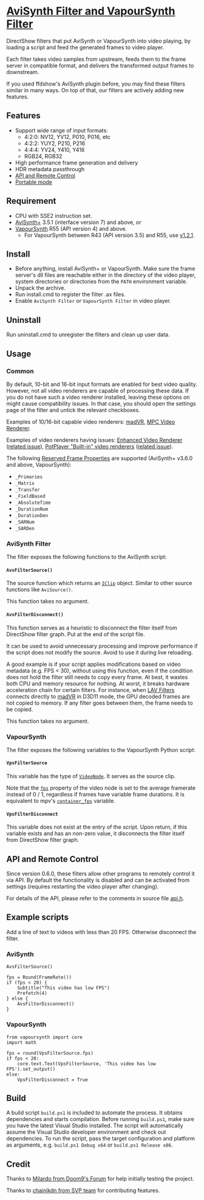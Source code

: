 # [AviSynth Filter and VapourSynth Filter](https://github.com/CrendKing/avisynth_filter)

DirectShow filters that put AviSynth or VapourSynth into video playing, by loading a script and feed the generated frames to video player.

Each filter takes video samples from upstream, feeds them to the frame server in compatible format, and delivers the transformed output frames to downstream.

If you used ffdshow's AviSynth plugin before, you may find these filters similar in many ways. On top of that, our filters are actively adding new features.

## Features

* Support wide range of input formats:
    * 4:2:0: NV12, YV12, P010, P016, etc
    * 4:2:2: YUY2, P210, P216
    * 4:4:4: YV24, Y410, Y416
    * RGB24, RGB32
* High performance frame generation and delivery
* HDR metadata passthrough
* [API and Remote Control](#api-and-remote-control)
* [Portable mode](https://github.com/CrendKing/avisynth_filter/wiki/Portable-mode)

## Requirement

* CPU with SSE2 instruction set.
* [AviSynth+](https://github.com/AviSynth/AviSynthPlus) 3.5.1 (interface version 7) and above, or
* [VapourSynth](https://github.com/vapoursynth/vapoursynth) R55 (API version 4) and above.
    * For VapourSynth between R43 (API version 3.5) and R55, use [v1.2.1](https://github.com/CrendKing/avisynth_filter/releases/tag/v1.2.1).

## Install

* Before anything, install AviSynth+ or VapourSynth. Make sure the frame server's dll files are reachable either in the directory of the video player, system directories or directories from the `PATH` environment variable.
* Unpack the archive.
* Run install.cmd to register the filter .ax files.
* Enable `AviSynth Filter` or `VapourSynth Filter` in video player.

## Uninstall

Run uninstall.cmd to unregister the filters and clean up user data.

## Usage

### Common

By default, 10-bit and 16-bit input formats are enabled for best video quality. However, not all video renderers are capable of processing these data. If you do not have such a video renderer installed, leaving these options on might cause compatibility issues. In that case, you should open the settings page of the filter and untick the relevant checkboxes.

Examples of 10/16-bit capable video renderers: [madVR](http://madvr.com/), [MPC Video Renderer](https://github.com/Aleksoid1978/VideoRenderer).

Examples of video renderers having issues: [Enhanced Video Renderer](https://docs.microsoft.com/en-us/windows/win32/medfound/enhanced-video-renderer) ([related issue](https://github.com/clsid2/mpc-hc/issues/767#issuecomment-735239261)), [PotPlayer "Built-in" video renderers](http://potplayer.daum.net/) ([related issue](https://github.com/CrendKing/avisynth_filter/issues/37#issuecomment-858152467)).

The following [Reserved Frame Properties](http://www.vapoursynth.com/doc/apireference.html#reserved-frame-properties) are supported (AviSynth+ v3.6.0 and above, VapourSynth):

* `_Primaries`
* `_Matrix`
* `_Transfer`
* `_FieldBased`
* `_AbsoluteTime`
* `_DurationNum`
* `_DurationDen`
* `_SARNum`
* `_SARDen`

### AviSynth Filter

The filter exposes the following functions to the AviSynth script:

#### `AvsFilterSource()`

The source function which returns an [`IClip`](http://avisynth.nl/index.php/Filter_SDK/Cplusplus_API#IClip) object. Similar to other source functions like `AviSource()`.

This function takes no argument.

#### `AvsFilterDisconnect()`

This function serves as a heuristic to disconnect the filter itself from DirectShow filter graph. Put at the end of the script file.

It can be used to avoid unnecessary processing and improve performance if the script does not modify the source. Avoid to use it during live reloading.

A good example is if your script applies modifications based on video metadata (e.g. FPS < 30), without using this function, even if the condition does not hold the filter still needs to copy every frame. At best, it wastes both CPU and memory resource for nothing. At worst, it breaks hardware acceleration chain for certain filters. For instance, when [LAV Filters](https://github.com/Nevcairiel/LAVFilters) connects directly to [madVR](http://www.madvr.com/) in D3D11 mode, the GPU decoded frames are not copied to memory. If any filter goes between them, the frame needs to be copied.

This function takes no argument.

### VapourSynth

The filter exposes the following variables to the VapourSynth Python script:

#### `VpsFilterSource`

This variable has the type of [`VideoNode`](http://www.vapoursynth.com/doc/pythonreference.html#VideoNode). It serves as the source clip.

Note that the [`fps`](http://www.vapoursynth.com/doc/pythonreference.html#VideoNode.fps) property of the video node is set to the average framerate instead of 0 / 1, regardless if frames have variable frame durations. It is equivalent to mpv's [`container_fps`](https://mpv.io/manual/master/#video-filters-container-fps) variable.

#### `VpsFilterDisconnect`

This variable does not exist at the entry of the script. Upon return, if this variable exists and has an non-zero value, it disconnects the filter itself from DirectShow filter graph.

## API and Remote Control

Since version 0.6.0, these filters allow other programs to remotely control it via API. By default the functionality is disabled and can be activated from settings (requires restarting the video player after changing).

For details of the API, please refer to the comments in source file [api.h](https://github.com/CrendKing/avisynth_filter/blob/master/filter_common/src/api.h).

## Example scripts

Add a line of text to videos with less than 20 FPS. Otherwise disconnect the filter.

### AviSynth

```
AvsFilterSource()

fps = Round(FrameRate())
if (fps < 20) {
    Subtitle("This video has low FPS")
    Prefetch(4)
} else {
    AvsFilterDisconnect()
}
```

### VapourSynth

```
from vapoursynth import core
import math

fps = round(VpsFilterSource.fps)
if fps < 20:
    core.text.Text(VpsFilterSource, 'This video has low FPS').set_output()
else:
    VpsFilterDisconnect = True
```

## Build

A build script `build.ps1` is included to automate the process. It obtains dependencies and starts compilation. Before running `build.ps1`, make sure you have the latest Visual Studio installed. The script will automatically assume the Visual Studio developer environment and check out dependencies. To run the script, pass the target configuration and platform as arguments, e.g. `build.ps1 Debug x64` or `build.ps1 Release x86`.

## Credit

Thanks to [Milardo from Doom9's Forum](https://forum.doom9.org/member.php?u=159393) for help initially testing the project.

Thanks to [chainikdn from SVP team](https://github.com/chainikdn) for contributing features.

